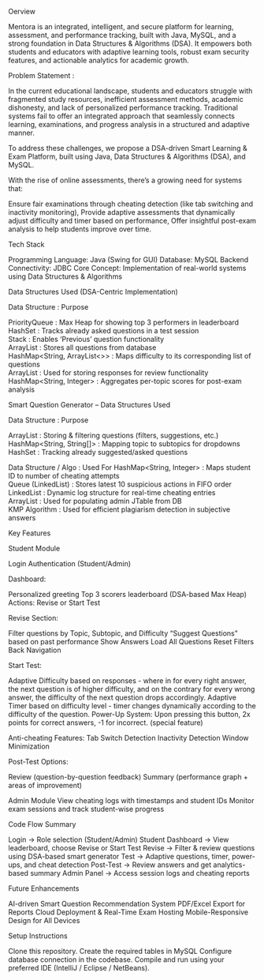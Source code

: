 Oerview 

Mentora is an integrated, intelligent, and secure platform for learning, assessment, and performance tracking, built with Java, MySQL, and a strong foundation in Data Structures & Algorithms (DSA). It empowers both students and educators with adaptive learning tools, robust exam security features, and actionable analytics for academic growth.

Problem Statement :

In the current educational landscape, students and educators struggle with fragmented study resources, inefficient assessment methods, academic dishonesty, and lack of personalized performance tracking. Traditional systems fail to offer an integrated approach that seamlessly connects learning, examinations, and progress analysis in a structured and adaptive manner.

To address these challenges, we propose a DSA-driven Smart Learning & Exam Platform, built using Java, Data Structures & Algorithms (DSA), and MySQL.

With the rise of online assessments, there’s a growing need for systems that:

Ensure fair examinations through cheating detection (like tab switching and inactivity monitoring),
Provide adaptive assessments that dynamically adjust difficulty and timer based on performance,
Offer insightful post-exam analysis to help students improve over time.


Tech Stack

Programming Language: Java (Swing for GUI)
Database: MySQL
Backend Connectivity: JDBC
Core Concept: Implementation of real-world systems using Data Structures & Algorithms



Data Structures Used (DSA-Centric Implementation)


 Data Structure                : Purpose                                                    

 PriorityQueue                 : Max Heap for showing top 3 performers in leaderboard       
 HashSet                       : Tracks already asked questions in a test session           
 Stack                         : Enables ‘Previous’ question functionality                 
 ArrayList                     : Stores all questions from database                       
 HashMap<String, ArrayList<>>  : Maps difficulty to its corresponding list of questions    
 ArrayList                     : Used for storing responses for review functionality        
 HashMap<String, Integer>      : Aggregates per-topic scores for post-exam analysis        


Smart Question Generator – Data Structures Used

 Data Structure              :    Purpose                                                      
 
 ArrayList                   :    Storing & filtering questions (filters, suggestions, etc.)  
 HashMap<String, String[]>   :    Mapping topic to subtopics for dropdowns                     
 HashSet                     :    Tracking already suggested/asked questions                  


 Data Structure / Algo         : Used For
 HashMap<String, Integer>      : Maps student ID to number of cheating attempts               
 Queue (LinkedList)            : Stores latest 10 suspicious actions in FIFO order            
 LinkedList                    : Dynamic log structure for real-time cheating entries         
 ArrayList                     : Used for populating admin JTable from DB                      
 KMP Algorithm                 : Used for efficient plagiarism detection in subjective answers


Key Features

Student Module

Login Authentication (Student/Admin)

Dashboard:

Personalized greeting
Top 3 scorers leaderboard (DSA-based Max Heap)
Actions: Revise or Start Test 

Revise Section:

Filter questions by Topic, Subtopic, and Difficulty
“Suggest Questions” based on past performance
Show Answers
Load All Questions
Reset Filters
Back Navigation

Start Test:

Adaptive Difficulty based on responses - where in for every right answer, the next question is of higher difficulty, and on the contrary for every wrong answer, the difficulty of the next question drops accordingly.
Adaptive Timer based on difficulty level - timer changes dynamically according to the difficulty of the question.
Power-Up System: Upon pressing this button, 2x points for correct answers, -1 for incorrect. (special feature)

Anti-cheating Features:
Tab Switch Detection
Inactivity Detection
Window Minimization

Post-Test Options:

Review (question-by-question feedback)
Summary (performance graph + areas of improvement)


Admin Module
View cheating logs with timestamps and student IDs
Monitor exam sessions and track student-wise progress


Code Flow Summary

Login             → Role selection (Student/Admin)
Student Dashboard → View leaderboard, choose Revise or Start Test
Revise            → Filter & review questions using DSA-based smart generator
Test              → Adaptive questions, timer, power-ups, and cheat detection
Post-Test         → Review answers and get analytics-based summary
Admin Panel       → Access session logs and cheating reports


Future Enhancements

AI-driven Smart Question Recommendation System
PDF/Excel Export for Reports
Cloud Deployment & Real-Time Exam Hosting
Mobile-Responsive Design for All Devices


Setup Instructions

Clone this repository.
Create the required tables in MySQL
Configure database connection in the codebase.
Compile and run using your preferred IDE (IntelliJ / Eclipse / NetBeans).
